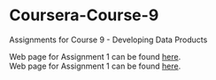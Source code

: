 # Coursera-Course-9
Assignments for Course 9 - Developing Data Products

Web page for Assignment 1 can be found [here](https://coxy-74.github.io/Coursera-Course-9/Assignment-1.html).  
Web page for Assignment 1 can be found [here](https://coxy-74.github.io/Coursera-Course-9/Assignment-2.html).